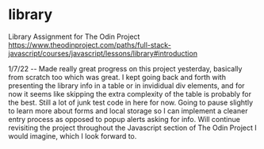 # library

Library Assignment for The Odin Project
https://www.theodinproject.com/paths/full-stack-javascript/courses/javascript/lessons/library#introduction

1/7/22 -- Made really great progress on this project yesterday, basically from scratch too which was great. I kept going back and forth with presenting the library info in a table or in invididual div elements, and for now it seems like skipping the extra complexity of the table is probably for the best. Still a lot of junk test code in here for now. Going to pause slightly to learn more about forms and local storage so I can implement a cleaner entry process as opposed to popup alerts asking for info. Will continue revisiting the project throughout the Javascript section of The Odin Project I would imagine, which I look forward to.

